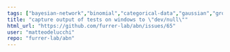 ```yaml
---
tags: ["bayesian-network","binomial","categorical-data","gaussian","grouped-datasets","mixed-effects","multinomial","multivariate","poisson","structure-learning"]
title: "capture output of tests on windows to \"dev/null\""
html_url: "https://github.com/furrer-lab/abn/issues/65"
user: "matteodelucchi"
repo: "furrer-lab/abn"
---
```


